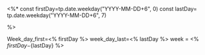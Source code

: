 <%*
const firstDay=tp.date.weekday("YYYY-MM-DD+6", 0)
const lastDay= tp.date.weekday("YYYY-MM-DD+6", 7)

%>


Week_day_first=<% firstDay %>
week_day_last=<% lastDay %>
week = <% ${firstDay}-${lastDay} %>